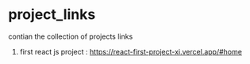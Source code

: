 # project_links
contian the collection of projects links

1. first react js project :
   https://react-first-project-xi.vercel.app/#home
